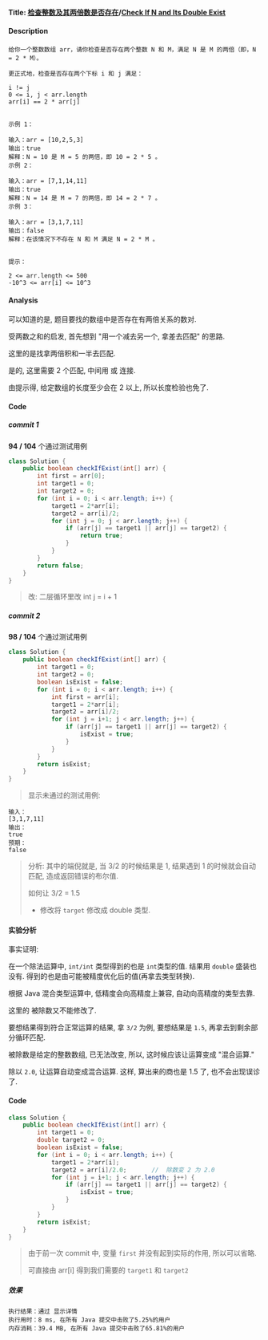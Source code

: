 #### Title: [检查整数及其两倍数是否存在](https://leetcode-cn.com/problems/check-if-n-and-its-double-exist/)/[Check If N and Its Double Exist](https://leetcode-cn.com/problems/check-if-n-and-its-double-exist/)



#### Description

```
给你一个整数数组 arr，请你检查是否存在两个整数 N 和 M，满足 N 是 M 的两倍（即，N = 2 * M）。

更正式地，检查是否存在两个下标 i 和 j 满足：

i != j
0 <= i, j < arr.length
arr[i] == 2 * arr[j]
 

示例 1：

输入：arr = [10,2,5,3]
输出：true
解释：N = 10 是 M = 5 的两倍，即 10 = 2 * 5 。
示例 2：

输入：arr = [7,1,14,11]
输出：true
解释：N = 14 是 M = 7 的两倍，即 14 = 2 * 7 。
示例 3：

输入：arr = [3,1,7,11]
输出：false
解释：在该情况下不存在 N 和 M 满足 N = 2 * M 。
 

提示：

2 <= arr.length <= 500
-10^3 <= arr[i] <= 10^3

```



#### Analysis

可以知道的是, 题目要找的数组中是否存在有两倍关系的数对.



受两数之和的启发, 首先想到 "用一个减去另一个, 拿差去匹配" 的思路.

这里的是找拿两倍积和一半去匹配.

是的, 这里需要 2 个匹配, 中间用 或 连接.



由提示得, 给定数组的长度至少会在 2 以上, 所以长度检验也免了.



#### Code

##### commit 1 

**94 / 104** 个通过测试用例

```java
class Solution {
    public boolean checkIfExist(int[] arr) {
        int first = arr[0];
        int target1 = 0;
        int target2 = 0;
        for (int i = 0; i < arr.length; i++) {
            target1 = 2*arr[i];
            target2 = arr[i]/2;
            for (int j = 0; j < arr.length; j++) {
                if (arr[j] == target1 || arr[j] == target2) {
                    return true;
                }
            }
        }
        return false;
    }
}
```





> 改: 二层循环里改 int j = i + 1

##### commit 2

**98 / 104** 个通过测试用例

```java
class Solution {
    public boolean checkIfExist(int[] arr) {        
        int target1 = 0;
        int target2 = 0;
        boolean isExist = false;
        for (int i = 0; i < arr.length; i++) {
            int first = arr[i];
            target1 = 2*arr[i];
            target2 = arr[i]/2;
            for (int j = i+1; j < arr.length; j++) {
                if (arr[j] == target1 || arr[j] == target2) {
                    isExist = true;
                }
            }
        }
        return isExist;
    }
}
```

> 显示未通过的测试用例:

```
输入：
[3,1,7,11]
输出：
true
预期：
false
```

> 分析: 其中的端倪就是, 当 3/2 的时候结果是 1, 结果遇到 1 的时候就会自动匹配, 造成返回错误的布尔值.
>
> 如何让 3/2 = 1.5
>
> - 修改将 `target` 修改成 double 类型.

#### 实验分析

事实证明:

在一个除法运算中, `int/int` 类型得到的也是 `int`类型的值. 结果用 `double` 盛装也没有. 得到的也是由可能被精度优化后的值(再拿去类型转换).

根据 Java 混合类型运算中, 低精度会向高精度上兼容, 自动向高精度的类型去靠.

这里的 被除数又不能修改了.

要想结果得到符合正常运算的结果, 拿 `3/2` 为例, 要想结果是 `1.5`, 再拿去到剩余部分循环匹配.

被除数是给定的整数数组, 已无法改变, 所以, 这时候应该让运算变成 "混合运算."

除以 `2.0`, 让运算自动变成混合运算. 这样, 算出来的商也是 1.5 了, 也不会出现误诊了.

#### Code

```java
class Solution {
    public boolean checkIfExist(int[] arr) {        
        int target1 = 0;
        double target2 = 0;        
        boolean isExist = false;
        for (int i = 0; i < arr.length; i++) {            
            target1 = 2*arr[i];
            target2 = arr[i]/2.0;       //  除数变 2 为 2.0
            for (int j = i+1; j < arr.length; j++) {
                if (arr[j] == target1 || arr[j] == target2) {
                    isExist = true;
                }
            }
        }
        return isExist;
    }
}
```

> 由于前一次 commit 中, 变量 `first` 并没有起到实际的作用, 所以可以省略.
>
> 可直接由 arr[i] 得到我们需要的 `target1` 和 `target2`

##### 效果

```
执行结果：通过	显示详情
执行用时：8 ms, 在所有 Java 提交中击败了5.25%的用户
内存消耗：39.4 MB, 在所有 Java 提交中击败了65.81%的用户
```

